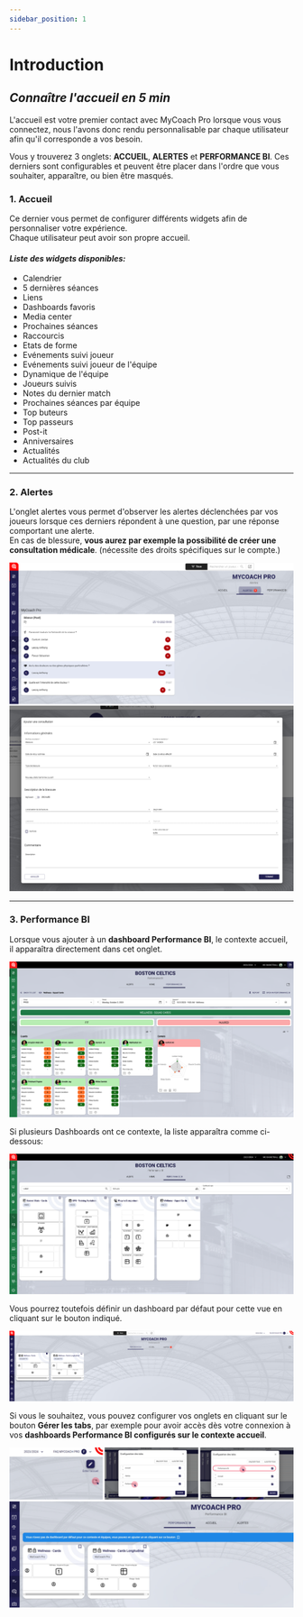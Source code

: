 ```yaml
---
sidebar_position: 1
---
```



# Introduction
## _Connaître l'accueil en 5 min_  
  

L'accueil est votre premier contact avec MyCoach Pro lorsque vous vous connectez, nous l'avons donc rendu personnalisable par chaque utilisateur afin qu'il corresponde a vos besoin.

Vous y trouverez 3 onglets: **ACCUEIL**, **ALERTES** et **PERFORMANCE BI**. Ces derniers sont configurables et peuvent être placer dans l'ordre que vous souhaiter, apparaître, ou bien être masqués.

### **1\. Accueil**

Ce dernier vous permet de configurer différents widgets afin de personnaliser votre expérience.  
Chaque utilisateur peut avoir son propre accueil. 

#### **_Liste des widgets disponibles:_**  

- Calendrier
- 5 dernières séances
- Liens
- Dashboards favoris
- Media center
- Prochaines séances
- Raccourcis
- Etats de forme
- Evénements suivi joueur
- Evénements suivi joueur de l'équipe
- Dynamique de l'équipe
- Joueurs suivis
- Notes du dernier match
- Prochaines séances par équipe
- Top buteurs
- Top passeurs
- Post-it
- Anniversaires
- Actualités
- Actualités du club  
  
***

### **2\. Alertes**

L'onglet alertes vous permet d'observer les alertes déclenchées par vos joueurs lorsque ces derniers répondent à une question, par une réponse comportant une alerte.  
En cas de blessure, **vous aurez par exemple la possibilité de créer une consultation médicale**. (nécessite des droits spécifiques sur le compte.)

![alertes accueil](home-alerts.png)
![alertes to medical](medical-alert.png)

***

### **3\. Performance BI**  
  
Lorsque vous ajouter à un **dashboard Performance BI**, le contexte accueil, il apparaîtra directement dans cet onglet.  

![Perf BI accueil 1](dashboard-home2.png)  

Si plusieurs Dashboards ont ce contexte, la liste apparaîtra comme ci-dessous:  

![Perf BI accueil 2](dashboard-home1.png)  
  
Vous pourrez toutefois définir un dashboard par défaut pour cette vue en cliquant sur le bouton indiqué.

![Perf BI accueil 3](default-dashboard-home.png)  

Si vous le souhaitez, vous pouvez configurer vos onglets en cliquant sur le bouton **Gérer les tabs**, par exemple pour avoir accès dès votre connexion à vos **dashboards Performance BI configurés sur le contexte accueil**.  


![Perf BI accueil 4](tabs-management.png)  